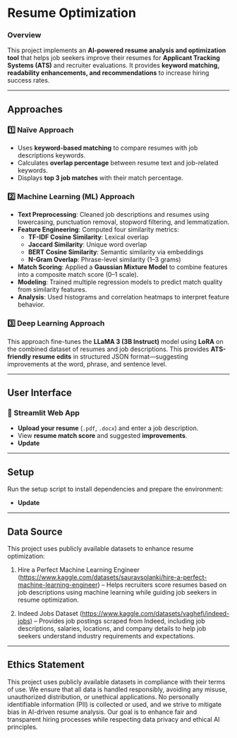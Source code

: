 # **Resume Optimization**  
### **Overview**  
This project implements an **AI-powered resume analysis and optimization tool** that helps job seekers improve their resumes for **Applicant Tracking Systems (ATS)** and recruiter evaluations. It provides **keyword matching, readability enhancements, and recommendations** to increase hiring success rates.

---

## **Approaches**  
### **1️⃣ Naïve Approach**  
- Uses **keyword-based matching** to compare resumes with job descriptions keywords.  
- Calculates **overlap percentage** between resume text and job-related keywords.  
- Displays **top 3 job matches** with their match percentage.  

### **2️⃣ Machine Learning (ML) Approach**  
- **Text Preprocessing**: Cleaned job descriptions and resumes using lowercasing, punctuation removal, stopword filtering, and lemmatization.
- **Feature Engineering**: Computed four similarity metrics:
  - **TF-IDF Cosine Similarity**: Lexical overlap
  - **Jaccard Similarity**: Unique word overlap
  - **BERT Cosine Similarity**: Semantic similarity via embeddings
  - **N-Gram Overlap**: Phrase-level similarity (1–3 grams)
- **Match Scoring**: Applied a **Gaussian Mixture Model** to combine features into a composite match score (0–1 scale).
- **Modeling**: Trained multiple regression models to predict match quality from similarity features.
- **Analysis**: Used histograms and correlation heatmaps to interpret feature behavior.

### **3️⃣ Deep Learning Approach**  
This approach fine-tunes the **LLaMA 3 (3B Instruct)** model using **LoRA** on the combined dataset of resumes and job descriptions. This provides **ATS-friendly resume edits** in structured JSON format—suggesting improvements at the word, phrase, and sentence level.

---

## **User Interface**  
### **🔹 Streamlit Web App**  
- **Upload your resume** (`.pdf`, `.docx`) and enter a job description.  
- View **resume match score** and suggested **improvements**.  
- **Update**

---

## **Setup**  
Run the setup script to install dependencies and prepare the environment:  
- **Update**

---

## **Data Source**  
This project uses publicly available datasets to enhance resume optimization:

1. Hire a Perfect Machine Learning Engineer (https://www.kaggle.com/datasets/sauravsolanki/hire-a-perfect-machine-learning-engineer) – Helps recruiters score resumes based on job descriptions using machine learning while guiding job seekers in resume optimization.

2. Indeed Jobs Dataset (https://www.kaggle.com/datasets/vaghefi/indeed-jobs) – Provides job postings scraped from Indeed, including job descriptions, salaries, locations, and company details to help job seekers understand industry requirements and expectations.

---

## **Ethics Statement**  

This project uses publicly available datasets in compliance with their terms of use. We ensure that all data is handled responsibly, avoiding any misuse, unauthorized distribution, or unethical applications. No personally identifiable information (PII) is collected or used, and we strive to mitigate bias in AI-driven resume analysis. Our goal is to enhance fair and transparent hiring processes while respecting data privacy and ethical AI principles.

